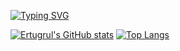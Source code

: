 [![Typing SVG](https://readme-typing-svg.herokuapp.com?font=Fira+Code&pause=1000&color=F76C24&width=435&lines=Welcome+to+my+world)](https://git.io/typing-svg)

[![Ertugrul's GitHub stats](https://github-readme-stats.vercel.app/api?username=ErtugrulSoylu)](https://github.com/anuraghazra/github-readme-stats)
[![Top Langs](https://github-readme-stats.vercel.app/api/top-langs/?username=ErtugrulSoylu&layout=compact)](https://github.com/anuraghazra/github-readme-stats)

<!--
**ErtugrulSoylu/ErtugrulSoylu** is a ✨ _special_ ✨ repository because its `README.md` (this file) appears on your GitHub profile.

Here are some ideas to get you started:

- 🔭 I’m currently working on ...
- 🌱 I’m currently learning ...
- 👯 I’m looking to collaborate on ...
- 🤔 I’m looking for help with ...
- 💬 Ask me about ...
- 📫 How to reach me: ...
- 😄 Pronouns: ...
- ⚡ Fun fact: ...
-->
